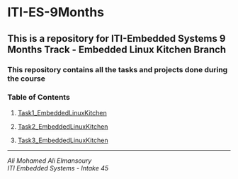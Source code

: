 # ITI-ES-9Months
## This is a repository for ITI-Embedded Systems 9 Months Track - Embedded Linux Kitchen Branch
### This repository contains all the tasks and projects done during the course

### **Table of Contents**

1. [Task1_EmbeddedLinuxKitchen](Task1_Cross_Toolchain-ng_Test/test.png)

2. [Task2_EmbeddedLinuxKitchen](Task2_Qemu_RPI_Uboot/)

3. [Task3_EmbeddedLinuxKitchen](Task3)

---

*Ali Mohamed Ali Elmansoury*  
*ITI Embedded Systems - Intake 45*